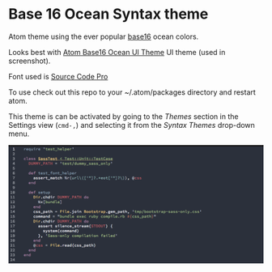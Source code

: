 # Base 16 Ocean Syntax theme

Atom theme using the ever popular [base16][base16] ocean colors.

Looks best with [Atom Base16 Ocean UI Theme][base16-ocean-atom] UI theme (used in screenshot).

Font used is [Source Code Pro][source-code-pro]

To use check out this repo to your ~/.atom/packages directory and restart atom.

This theme is can be activated by going to
the _Themes_ section in the Settings view (`cmd-,`) and selecting it from the
_Syntax Themes_ drop-down menu.

![](https://github.com/lynnwallenstein/base16-ocean-dark-theme/blob/master/sample-screenshot.png?raw=true)

[base16]: http://chriskempson.github.io/base16/#ocean
[base16-ocean-atom]: https://github.com/lynnwallenstein/atom-base16-ocean
[source-code-pro]: http://www.google.com/fonts/specimen/Source+Code+Pro
